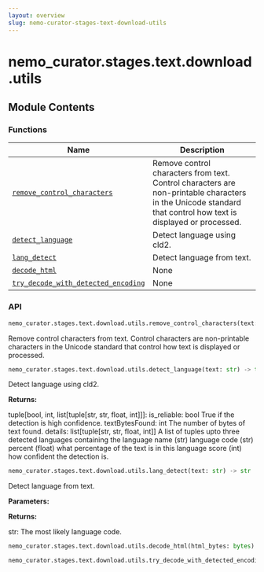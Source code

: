 ```yaml
---
layout: overview
slug: nemo-curator-stages-text-download-utils
---
```


# nemo_curator.stages.text.download.utils



## Module Contents

### Functions

| Name | Description |
|------|-------------|
| [`remove_control_characters`](#nemo_curatorstagestextdownloadutilsremove_control_characters) | Remove control characters from text. Control characters are non-printable characters in the Unicode standard that control how text is displayed or processed. |
| [`detect_language`](#nemo_curatorstagestextdownloadutilsdetect_language) | Detect language using cld2. |
| [`lang_detect`](#nemo_curatorstagestextdownloadutilslang_detect) | Detect language from text. |
| [`decode_html`](#nemo_curatorstagestextdownloadutilsdecode_html) | None |
| [`try_decode_with_detected_encoding`](#nemo_curatorstagestextdownloadutilstry_decode_with_detected_encoding) | None |

### API

```python
nemo_curator.stages.text.download.utils.remove_control_characters(text: str) -> str
```

Remove control characters from text.
Control characters are non-printable characters in the Unicode standard that control how text is displayed or processed.


```python
nemo_curator.stages.text.download.utils.detect_language(text: str) -> tuple[bool, int, list[tuple[str, str, float, int]]]
```

Detect language using cld2.

**Returns:**

tuple[bool, int, list[tuple[str, str, float, int]]]:
is_reliable: bool True if the detection is high confidence.
textBytesFound: int The number of bytes of text found.
details: list[tuple[str, str, float, int]] A list of tuples upto three detected languages containing the
language name (str)
language code (str)
percent (float) what percentage of the text is in this language
score (int) how confident the detection is.


```python
nemo_curator.stages.text.download.utils.lang_detect(text: str) -> str
```

Detect language from text.

**Parameters:**

**Returns:**

str: The most likely language code.


```python
nemo_curator.stages.text.download.utils.decode_html(html_bytes: bytes) -> str | None
```


```python
nemo_curator.stages.text.download.utils.try_decode_with_detected_encoding(html_bytes: bytes) -> str | None
```

